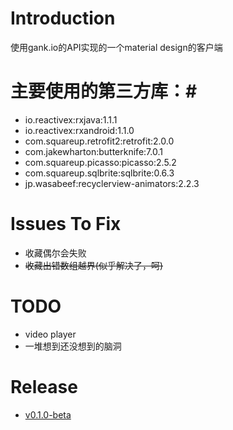# Introduction #
使用gank.io的API实现的一个material design的客户端

# 主要使用的第三方库：#
* io.reactivex:rxjava:1.1.1
* io.reactivex:rxandroid:1.1.0
* com.squareup.retrofit2:retrofit:2.0.0
* com.jakewharton:butterknife:7.0.1 
* com.squareup.picasso:picasso:2.5.2
* com.squareup.sqlbrite:sqlbrite:0.6.3
* jp.wasabeef:recyclerview-animators:2.2.3

# Issues To Fix #
* 收藏偶尔会失败
* ~~收藏出错数组越界(似乎解决了，呵)~~

# TODO #
* video player
* 一堆想到还没想到的脑洞

# Release
* [v0.1.0-beta ](https://github.com/nestorm001/Gank.io/blob/master/release/nesto.gankio_release_v0.1.0-beta_2016-05-30_nesto.apk)